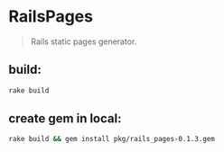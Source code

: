 # RailsPages
> Rails static pages generator.

## build:
```bash
rake build
```

## create gem in local:
```bash
rake build && gem install pkg/rails_pages-0.1.3.gem
```